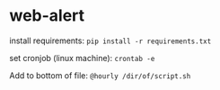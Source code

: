 # web-alert

install requirements:
`pip install -r requirements.txt`

set cronjob (linux machine):
`crontab -e`

Add to bottom of file:
`@hourly /dir/of/script.sh`
